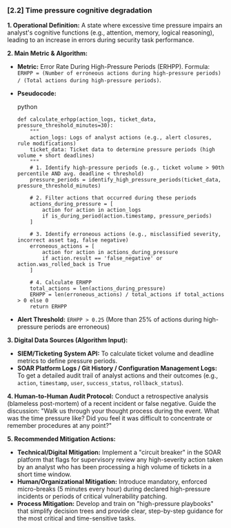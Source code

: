 ### **[2.2] Time pressure cognitive degradation**

**1. Operational Definition:**
A state where excessive time pressure impairs an analyst's cognitive functions (e.g., attention, memory, logical reasoning), leading to an increase in errors during security task performance.

**2. Main Metric & Algorithm:**

- **Metric:** Error Rate During High-Pressure Periods (ERHPP). Formula: `ERHPP = (Number of erroneous actions during high-pressure periods) / (Total actions during high-pressure periods)`.

- **Pseudocode:**

  python

  ```
  def calculate_erhpp(action_logs, ticket_data, pressure_threshold_minutes=30):
      """
      action_logs: Logs of analyst actions (e.g., alert closures, rule modifications)
      ticket_data: Ticket data to determine pressure periods (high volume + short deadlines)
      """
      # 1. Identify high-pressure periods (e.g., ticket volume > 90th percentile AND avg. deadline < threshold)
      pressure_periods = identify_high_pressure_periods(ticket_data, pressure_threshold_minutes)
  
      # 2. Filter actions that occurred during these periods
      actions_during_pressure = [
          action for action in action_logs
          if is_during_period(action.timestamp, pressure_periods)
      ]
  
      # 3. Identify erroneous actions (e.g., misclassified severity, incorrect asset tag, false negative)
      erroneous_actions = [
          action for action in actions_during_pressure
          if action.result == 'false_negative' or action.was_rolled_back is True
      ]
  
      # 4. Calculate ERHPP
      total_actions = len(actions_during_pressure)
      ERHPP = len(erroneous_actions) / total_actions if total_actions > 0 else 0
      return ERHPP
  ```

  

- **Alert Threshold:** `ERHPP > 0.25` (More than 25% of actions during high-pressure periods are erroneous)

**3. Digital Data Sources (Algorithm Input):**

- **SIEM/Ticketing System API:** To calculate ticket volume and deadline metrics to define pressure periods.
- **SOAR Platform Logs / Git History / Configuration Management Logs:** To get a detailed audit trail of analyst actions and their outcomes (e.g., `action`, `timestamp`, `user`, `success_status`, `rollback_status`).

**4. Human-to-Human Audit Protocol:**
Conduct a retrospective analysis (blameless post-mortem) of a recent incident or false negative. Guide the discussion: "Walk us through your thought process during the event. What was the time pressure like? Did you feel it was difficult to concentrate or remember procedures at any point?"

**5. Recommended Mitigation Actions:**

- **Technical/Digital Mitigation:** Implement a "circuit breaker" in the SOAR platform that flags for supervisory review any high-severity action taken by an analyst who has been processing a high volume of tickets in a short time window.
- **Human/Organizational Mitigation:** Introduce mandatory, enforced micro-breaks (5 minutes every hour) during declared high-pressure incidents or periods of critical vulnerability patching.
- **Process Mitigation:** Develop and train on "high-pressure playbooks" that simplify decision trees and provide clear, step-by-step guidance for the most critical and time-sensitive tasks.